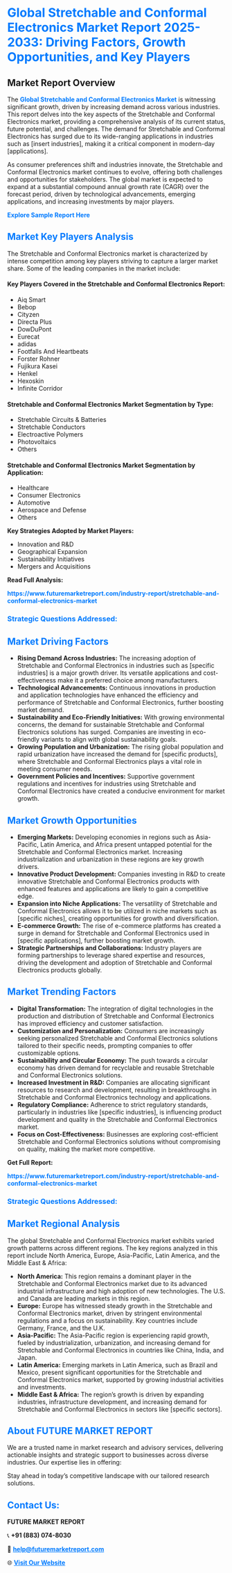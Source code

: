 <h1 style="color: #007BFF;">Global Stretchable and Conformal Electronics Market Report 2025-2033: Driving Factors, Growth Opportunities, and Key Players</h1>

<section id="overview">
<h2>Market Report Overview</h2>
<p>The <a href="https://www.futuremarketreport.com/industry-report/stretchable-and-conformal-electronics-market" style="color: #007BFF; text-decoration: none;"><strong>Global Stretchable and Conformal Electronics Market</strong></a> is witnessing significant growth, driven by increasing demand across various industries. This report delves into the key aspects of the Stretchable and Conformal Electronics market, providing a comprehensive analysis of its current status, future potential, and challenges. The demand for Stretchable and Conformal Electronics has surged due to its wide-ranging applications in industries such as [insert industries], making it a critical component in modern-day [applications].</p>
<p>As consumer preferences shift and industries innovate, the Stretchable and Conformal Electronics market continues to evolve, offering both challenges and opportunities for stakeholders. The global market is expected to expand at a substantial compound annual growth rate (CAGR) over the forecast period, driven by technological advancements, emerging applications, and increasing investments by major players.</p>
</section>

<section id="overview">
<p><a href="https://www.futuremarketreport.com/request-sample/reportId=50694" style="color: #007BFF; text-decoration: none;"><strong>Explore Sample Report Here</strong></a></p>
</section>

<section id="key-players">
<h2 style="color: #007BFF;">Market Key Players Analysis</h2>
<p>The Stretchable and Conformal Electronics market is characterized by intense competition among key players striving to capture a larger market share. Some of the leading companies in the market include:</p>
<h4>Key Players Covered in the Stretchable and Conformal Electronics Report:</h4>
<ul><li>Aiq Smart</li><li>Bebop</li><li>Cityzen</li><li>Directa Plus</li><li>DowDuPont</li><li>Eurecat</li><li>adidas</li><li>Footfalls And Heartbeats</li><li>Forster Rohner</li><li>Fujikura Kasei</li><li>Henkel</li><li>Hexoskin</li><li>Infinite Corridor</li></ul>
<h4>Stretchable and Conformal Electronics Market Segmentation by Type:</h4>
<ul><li>Stretchable Circuits &amp; Batteries</li><li>Stretchable Conductors</li><li>Electroactive Polymers</li><li>Photovoltaics</li><li>Others</li></ul>

<h4>Stretchable and Conformal Electronics Market Segmentation by Application:</h4>
<ul><li>Healthcare</li><li>Consumer Electronics</li><li>Automotive</li><li>Aerospace and Defense</li><li>Others</li></ul>
<p><strong>Key Strategies Adopted by Market Players:</strong></p>
<ul>
<li>Innovation and R&D</li>
<li>Geographical Expansion</li>
<li>Sustainability Initiatives</li>
<li>Mergers and Acquisitions</li>
</ul>
</section>

<section>
<p><strong>Read Full Analysis: </strong></p><a href="https://www.futuremarketreport.com/industry-report/stretchable-and-conformal-electronics-market" style="color: #007BFF; text-decoration: none;"><strong>https://www.futuremarketreport.com/industry-report/stretchable-and-conformal-electronics-market</strong></a>
<h3 style="color: #007BFF;">Strategic Questions Addressed:</h3>
</section>

<section id="driving-factors">
<h2 style="color: #007BFF;">Market Driving Factors</h2>
<ul>
<li><strong>Rising Demand Across Industries:</strong> The increasing adoption of Stretchable and Conformal Electronics in industries such as [specific industries] is a major growth driver. Its versatile applications and cost-effectiveness make it a preferred choice among manufacturers.</li>
<li><strong>Technological Advancements:</strong> Continuous innovations in production and application technologies have enhanced the efficiency and performance of Stretchable and Conformal Electronics, further boosting market demand.</li>
<li><strong>Sustainability and Eco-Friendly Initiatives:</strong> With growing environmental concerns, the demand for sustainable Stretchable and Conformal Electronics solutions has surged. Companies are investing in eco-friendly variants to align with global sustainability goals.</li>
<li><strong>Growing Population and Urbanization:</strong> The rising global population and rapid urbanization have increased the demand for [specific products], where Stretchable and Conformal Electronics plays a vital role in meeting consumer needs.</li>
<li><strong>Government Policies and Incentives:</strong> Supportive government regulations and incentives for industries using Stretchable and Conformal Electronics have created a conducive environment for market growth.</li>
</ul>
</section>

<section id="growth-opportunities">
<h2 style="color: #007BFF;">Market Growth Opportunities</h2>
<ul>
<li><strong>Emerging Markets:</strong> Developing economies in regions such as Asia-Pacific, Latin America, and Africa present untapped potential for the Stretchable and Conformal Electronics market. Increasing industrialization and urbanization in these regions are key growth drivers.</li>
<li><strong>Innovative Product Development:</strong> Companies investing in R&D to create innovative Stretchable and Conformal Electronics products with enhanced features and applications are likely to gain a competitive edge.</li>
<li><strong>Expansion into Niche Applications:</strong> The versatility of Stretchable and Conformal Electronics allows it to be utilized in niche markets such as [specific niches], creating opportunities for growth and diversification.</li>
<li><strong>E-commerce Growth:</strong> The rise of e-commerce platforms has created a surge in demand for Stretchable and Conformal Electronics used in [specific applications], further boosting market growth.</li>
<li><strong>Strategic Partnerships and Collaborations:</strong> Industry players are forming partnerships to leverage shared expertise and resources, driving the development and adoption of Stretchable and Conformal Electronics products globally.</li>
</ul>
</section>

<section id="trending-factors">
<h2 style="color: #007BFF;">Market Trending Factors</h2>
<ul>
<li><strong>Digital Transformation:</strong> The integration of digital technologies in the production and distribution of Stretchable and Conformal Electronics has improved efficiency and customer satisfaction.</li>
<li><strong>Customization and Personalization:</strong> Consumers are increasingly seeking personalized Stretchable and Conformal Electronics solutions tailored to their specific needs, prompting companies to offer customizable options.</li>
<li><strong>Sustainability and Circular Economy:</strong> The push towards a circular economy has driven demand for recyclable and reusable Stretchable and Conformal Electronics solutions.</li>
<li><strong>Increased Investment in R&D:</strong> Companies are allocating significant resources to research and development, resulting in breakthroughs in Stretchable and Conformal Electronics technology and applications.</li>
<li><strong>Regulatory Compliance:</strong> Adherence to strict regulatory standards, particularly in industries like [specific industries], is influencing product development and quality in the Stretchable and Conformal Electronics market.</li>
<li><strong>Focus on Cost-Effectiveness:</strong> Businesses are exploring cost-efficient Stretchable and Conformal Electronics solutions without compromising on quality, making the market more competitive.</li>
</ul>
</section>

<section>
<p><strong>Get Full Report: </strong></p><a href="https://www.futuremarketreport.com/industry-report/stretchable-and-conformal-electronics-market" style="color: #007BFF; text-decoration: none;"><strong>https://www.futuremarketreport.com/industry-report/stretchable-and-conformal-electronics-market</strong></a>
<h3 style="color: #007BFF;">Strategic Questions Addressed:</h3>
</section>


<section id="regional-analysis">
<h2 style="color: #007BFF;">Market Regional Analysis</h2>
<p>The global Stretchable and Conformal Electronics market exhibits varied growth patterns across different regions. The key regions analyzed in this report include North America, Europe, Asia-Pacific, Latin America, and the Middle East & Africa:</p>
<ul>
<li><strong>North America:</strong> This region remains a dominant player in the Stretchable and Conformal Electronics market due to its advanced industrial infrastructure and high adoption of new technologies. The U.S. and Canada are leading markets in this region.</li>
<li><strong>Europe:</strong> Europe has witnessed steady growth in the Stretchable and Conformal Electronics market, driven by stringent environmental regulations and a focus on sustainability. Key countries include Germany, France, and the U.K.</li>
<li><strong>Asia-Pacific:</strong> The Asia-Pacific region is experiencing rapid growth, fueled by industrialization, urbanization, and increasing demand for Stretchable and Conformal Electronics in countries like China, India, and Japan.</li>
<li><strong>Latin America:</strong> Emerging markets in Latin America, such as Brazil and Mexico, present significant opportunities for the Stretchable and Conformal Electronics market, supported by growing industrial activities and investments.</li>
<li><strong>Middle East & Africa:</strong> The region’s growth is driven by expanding industries, infrastructure development, and increasing demand for Stretchable and Conformal Electronics in sectors like [specific sectors].</li>
</ul>
</section>

<footer>
<h2 style="color: #007BFF;">About FUTURE MARKET REPORT</h2>
<p>We are a trusted name in market research and advisory services, delivering actionable insights and strategic support to businesses across diverse industries. Our expertise lies in offering:</p>

<p>Stay ahead in today’s competitive landscape with our tailored research solutions.</p>

<h2 style="color: #007BFF;">Contact Us:</h2>
<p><strong>FUTURE MARKET REPORT</strong></p>
<p>📞 <strong>+91 (883) 074-8030</strong></p>
<p>📧 <strong><a href="mailto:help@futuremarketreport.com" style="color: #007BFF;">help@futuremarketreport.com</a></strong></p>
<p>🌐 <strong><a href="https://www.futuremarketreport.com/" style="color: #007BFF;">Visit Our Website</a></strong></p>
</footer>
